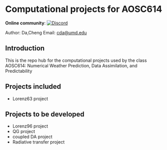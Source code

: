 # Computational projects for AOSC614
**Online community**: [![Discord](https://img.shields.io/discord/1129502879477141528?logo=Discord)](https://discord.gg/FdFFUy9Zcc)

Author: Da,Cheng     Email: cda@umd.edu

## Introduction
This is the repo hub for the computational projects used by the class AOSC614: Numerical Weather Prediction, Data Assimilation, and Predictability

## Projects included
- Lorenz63 project


## Projects to be developed
- Lorenz96 project
- QG project
- coupled DA project
- Radiative transfer project
